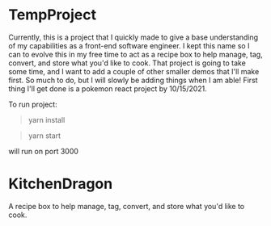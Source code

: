 # TempProject
Currently, this is a project that I quickly made to give a base understanding of my capabilities as a front-end software engineer.  I kept this name so I can to evolve this in my free time to act as a recipe box to help manage, tag, convert, and store what you'd like to cook.  That project is going to take some time, and I want to add a couple of other smaller demos that I'll make first.  So much to do, but I will slowly be adding things when I am able!  First thing I'll get done is a pokemon react project by 10/15/2021.


To run project:
> yarn install

> yarn start

will run on port 3000


# KitchenDragon
A recipe box to help manage, tag, convert, and store what you'd like to cook.
